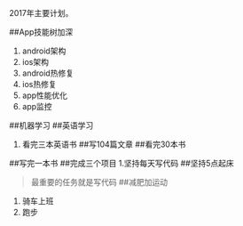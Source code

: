 2017年主要计划。

##App技能树加深
1. android架构
2. ios架构
3. android热修复
4. ios热修复
5. app性能优化
6. app监控

##机器学习
##英语学习
1. 看完三本英语书
##写104篇文章
##看完30本书

##写完一本书
##完成三个项目
1.坚持每天写代码
##坚持5点起床
>最重要的任务就是写代码
##减肥加运动
1. 骑车上班
2. 跑步




